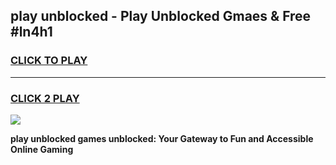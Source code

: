 
## play unblocked - Play Unblocked Gmaes & Free #ln4h1
<h3>
<a href="https://news.freeplayer.one?title=play_unblocked&ref=03M">CLICK TO PLAY</a></h3>
<hr>

<h3>
<a href="https://news.freeplayer.one?title=play_unblocked&ref=03M">CLICK 2 PLAY</a>
  
</h3>

<a href="https://news.freeplayer.one?title=play_unblocked&ref=03M"><img src="https://clearcache.store/games.png"></a>


**play unblocked games unblocked: Your Gateway to Fun and Accessible Online Gaming**
